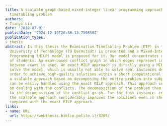```yaml
---
title: A scalable graph-based mixed-integer linear programming approach for the examination
  timetabling problem
authors:
- Tianyi Liu
date: '2018-07-01'
publishDate: '2024-12-16T20:38:13.759850Z'
publication_types:
- thesis
abstract: In this thesis the Examination Timetabling Problem (ETP) in the Darmstadt
  University of Technology (TU Darmstadt) is presented and a Mixed-Integer Linear
  Programming (MILP) model is proposed for it. Our model concentrates on the conflicts
  of students. An exam-based conflict graph in which edges represent incompatibilities
  between exams is used. An exact MILP approach is directly using a MIP solver to
  solve the model, which is usually not able to solve real instances due to the complexity.  In
  order to achieve high-quality solutions within a short computational time, we propose
  a scalable approach based on decomposing the entire problem into subproblems, which
  can be easily handled using the exact MILP approach. This approach concentrates
  on dealing with the conflicts. The decomposition of the problem then corresponds
  to the decomposition of the conflict graph. For the test instances in this thesis,
  the scalable approach considerably improves the solutions even in shorter time,
  compared with the exact MILP approach.
links:
- name: URL
  url: https://webthesis.biblio.polito.it/8205/
---
```

